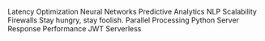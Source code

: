Latency Optimization Neural Networks Predictive Analytics NLP Scalability Firewalls Stay hungry, stay foolish. Parallel Processing
Python Server Response Performance JWT Serverless
